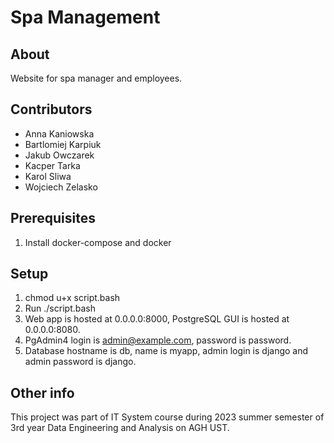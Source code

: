 # Spa Management
## About
Website for spa manager and employees.
## Contributors

- Anna Kaniowska
- Bartlomiej Karpiuk
- Jakub Owczarek
- Kacper Tarka
- Karol Sliwa
- Wojciech Zelasko

## Prerequisites
1. Install docker-compose and docker

## Setup
1. chmod u+x script.bash
2. Run ./script.bash
3. Web app is hosted at 0.0.0.0:8000, PostgreSQL GUI is hosted at 0.0.0.0:8080.
4. PgAdmin4 login is admin@example.com, password is password.
5. Database hostname is db, name is myapp, admin login is django and admin password is django.

## Other info
This project was part of IT System course during 2023 summer semester of 3rd year Data Engineering and Analysis on AGH UST.
